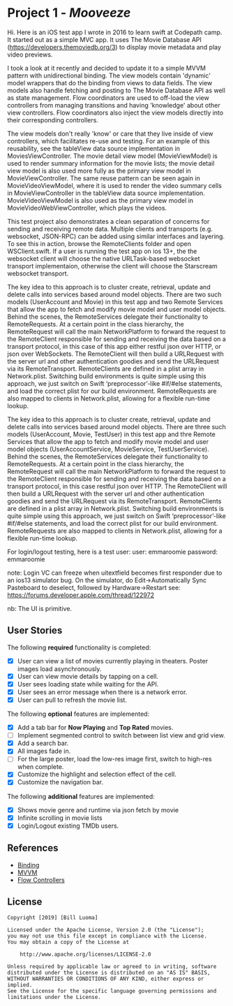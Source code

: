 # Project 1 - *Mooveeze*

Hi. Here is an iOS test app I wrote in 2016 to learn swift at Codepath camp. It started out as a simple MVC app. It uses The Movie Database API (https://developers.themoviedb.org/3) to display movie metadata and play video previews.

I took a look at it recently and decided to update it to a simple MVVM pattern with unidirectional binding. The view models contain 'dynamic' model wrappers that do the binding from views to data fields. The view models also handle fetching and posting to The Movie Database API as well as state management. Flow coordinators are used to off-load the view controllers from managing transitions and having 'knowledge' about other view controllers. Flow coordinators also inject the view models directly into their corresponding controllers. 

The view models don't really 'know' or care that they live inside of view controllers, 
which facilitates re-use and testing. For an example of this reusability, see the tableView data source implementation in MoviesViewController. The movie detail view model (MovieViewModel) is used to render summary information for the movie lists; the movie detail view model is also used more fully as the primary view model in MovieViewController. The same reuse pattern can be seen again in MovieVideoViewModel, where it is used to render the video summary cells in MovieViewController in the tableView data source implementation. MovieVideoViewModel is also used as the primary view model in MovieVideoWebViewController, which plays the videos.

This test project also demonstrates a clean separation of concerns for sending and receiving remote data. Multiple clients and transports (e.g. websocket, JSON-RPC) can be added using similar interfaces and layering. To see this in action, browse the RemoteClients folder and open WSClient.swift. If a user is running the test app on ios 13+, the the websocket client will choose the native URLTask-based websocket transport implementaion, otherwise the client will choose the Starscream websocket transport.

The key idea to this approach is to cluster create, retrieval, update and delete calls into services based around model objects. There are two such models (UserAccount and Movie) in this test app and two Remote Services that allow the app to fetch and modify movie model and user model objects. Behind the scenes, the RemoteServices delegate their functionality to RemoteRequests. At a certain point in the class hierarchy, the RemoteRequest will call the main NetworkPlatform to forward the request to the RemoteClient responsible for sending and receiving the data based on a transport protocol, in this case of this app either restful json over HTTP, or json over WebSockets. The RemoteClient will then build a URLRequest with the server url and other authentication goodies and send the URLRequest via its RemoteTransport. RemoteClients are defined in a plist array in Network.plist. Switching build environments is quite simple using this approach, we just switch on Swift ‘preprocessor’-like #if/#else statements, and load the correct plist for our build environment. RemoteRequests are also mapped to clients in Network.plist, allowing for a flexible run-time lookup.

The key idea to this approach is to cluster create, retrieval, update and delete calls into services based around model objects. There are three such models (UserAccount, Movie, TestUser) in this test app and thre Remote Services that allow the app to fetch and modify movie model and user model objects (UserAccountService, MovieService, TestUserService). Behind the scenes, the RemoteServices delegate their functionality to RemoteRequests. At a certain point in the class hierarchy, the RemoteRequest will call the main NetworkPlatform to forward the request to the RemoteClient responsible for sending and receiving the data based on a transport protocol, in this case restful json over HTTP. The RemoteClient will then build a URLRequest with the server url and other authentication goodies and send the URLRequest via its RemoteTransport. RemoteClients are defined in a plist array in Network.plist. Switching build environments is quite simple using this approach, we just switch on Swift ‘preprocessor’-like #if/#else statements, and load the correct plist for our build environment. RemoteRequests are also mapped to clients in Network.plist, allowing for a flexible run-time lookup.

For login/logout testing, here is a test user:
user: emmaroomie
password: emmaroomie

note: Login VC can freeze when uitextfield becomes first responder due to an ios13 simulator bug. On the simulator, do Edit->Automatically Sync Pasteboard to deselect, followed by Hardware->Restart
see: https://forums.developer.apple.com/thread/122972

nb: The UI is primitive.

## User Stories

The following **required** functionality is completed:

- [x] User can view a list of movies currently playing in theaters. Poster images load asynchronously.
- [x] User can view movie details by tapping on a cell.
- [x] User sees loading state while waiting for the API.
- [x] User sees an error message when there is a network error.
- [x] User can pull to refresh the movie list.

The following **optional** features are implemented:

- [x] Add a tab bar for **Now Playing** and **Top Rated** movies.
- [ ] Implement segmented control to switch between list view and grid view.
- [x] Add a search bar.
- [x] All images fade in.
- [ ] For the large poster, load the low-res image first, switch to high-res when complete.
- [x] Customize the highlight and selection effect of the cell.
- [x] Customize the navigation bar.

The following **additional** features are implemented:

- [x] Shows movie genre and runtime via json fetch by movie
- [x] Infinite scrolling in movie lists
- [x] Login/Logout existing TMDb users.

## References

- [Binding](http://five.agency/solving-the-binding-problem-with-swift/)
- [MVVM](https://medium.com/flawless-app-stories/how-to-use-a-model-view-viewmodel-architecture-for-ios-46963c67be1b)
- [Flow Controllers](http://merowing.info/2016/01/improve-your-ios-architecture-with-flowcontrollers/)

## License

    Copyright [2019] [Bill Luoma]

    Licensed under the Apache License, Version 2.0 (the "License");
    you may not use this file except in compliance with the License.
    You may obtain a copy of the License at

        http://www.apache.org/licenses/LICENSE-2.0

    Unless required by applicable law or agreed to in writing, software
    distributed under the License is distributed on an "AS IS" BASIS,
    WITHOUT WARRANTIES OR CONDITIONS OF ANY KIND, either express or implied.
    See the License for the specific language governing permissions and
    limitations under the License.




